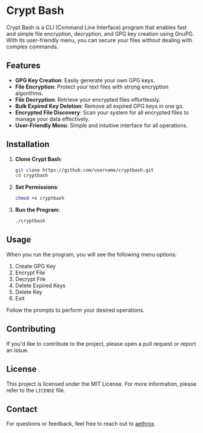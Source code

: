 # Crypt Bash

Crypt Bash is a CLI (Command Line Interface) program that enables fast and simple file encryption, decryption, and GPG key creation using GnuPG. With its user-friendly menu, you can secure your files without dealing with complex commands.

## Features

- **GPG Key Creation**: Easily generate your own GPG keys.
- **File Encryption**: Protect your text files with strong encryption algorithms.
- **File Decryption**: Retrieve your encrypted files effortlessly.
- **Bulk Expired Key Deletion**: Remove all expired GPG keys in one go.
- **Encrypted File Discovery**: Scan your system for all encrypted files to manage your data effectively.
- **User-Friendly Menu**: Simple and intuitive interface for all operations.

## Installation

1. **Clone Crypt Bash**:

   ```bash
   git clone https://github.com/username/cryptbash.git
   cd cryptbash
   ```

2. **Set Permissions**:

   ```bash
   chmod +x cryptbash
   ```

3. **Run the Program**:

   ```bash
   ./cryptbash
   ```

## Usage

When you run the program, you will see the following menu options:

1. Create GPG Key
2. Encrypt File
3. Decrypt File
4. Delete Expired Keys
5. Delete Key
6. Exit

Follow the prompts to perform your desired operations.

## Contributing

If you'd like to contribute to the project, please open a pull request or report an issue.

## License

This project is licensed under the MIT License. For more information, please refer to the `LICENSE` file.

## Contact

For questions or feedback, feel free to reach out to [aethrox](mailto:kaan@aethrx.com).
